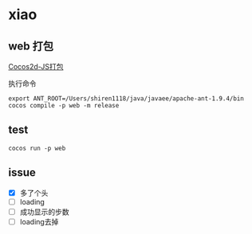 # xiao 

## web 打包

[Cocos2d-JS打包](http://cn.cocos2d-x.org/tutorial/show?id=1324)

执行命令

	export ANT_ROOT=/Users/shiren1118/java/javaee/apache-ant-1.9.4/bin
	cocos compile -p web -m release
	
	
## test

	cocos run -p web  
	
	
## issue

- [x] 多了个头
- [ ] loading
- [ ] 成功显示的步数
- [ ] loading去掉